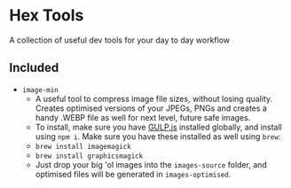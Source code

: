 # Hex Tools
A collection of useful dev tools for your day to day workflow

## Included
- `image-min`
  - A useful tool to compress image file sizes, without losing quality. Creates optimised versions of your JPEGs, PNGs and creates a handy .WEBP file as well for next level, future safe images.
  - To install, make sure you have [GULP.js](https://gulpjs.com/) installed globally, and install using `npm i`. Make sure you have these installed as well using `brew`:
  - `brew install imagemagick`
  - `brew install graphicsmagick`
  - Just drop your big 'ol images into the `images-source` folder, and optimised files will be generated in `images-optimised`.

